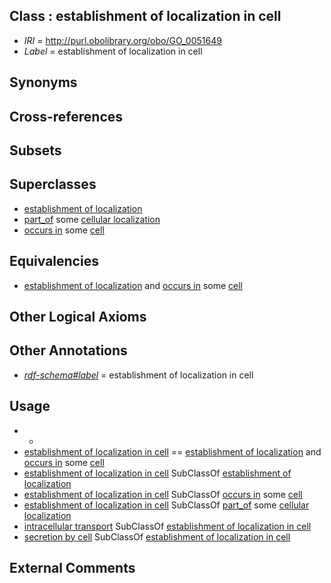 
## Class : establishment of localization in cell

 * *IRI* = http://purl.obolibrary.org/obo/GO_0051649
 * *Label* = establishment of localization in cell

## Synonyms


## Cross-references


## Subsets


## Superclasses

 * [establishment of localization](../../GO/34/GO_0051234.md)
 * [part_of](../../BFO/50/BFO_0000050.md) some [cellular localization](../../GO/41/GO_0051641.md)
 * [occurs in](../../BFO/66/BFO_0000066.md) some [cell](../../GO/23/GO_0005623.md)

## Equivalencies

 * [establishment of localization](../../GO/34/GO_0051234.md) and [occurs in](../../BFO/66/BFO_0000066.md) some [cell](../../GO/23/GO_0005623.md)

## Other Logical Axioms


## Other Annotations

 * *[rdf-schema#label](../../el/rdf-schema#label.md)* = establishment of localization in cell

## Usage

 * -
 * [establishment of localization in cell](../../GO/49/GO_0051649.md) == [establishment of localization](../../GO/34/GO_0051234.md) and [occurs in](../../BFO/66/BFO_0000066.md) some [cell](../../GO/23/GO_0005623.md)
 * [establishment of localization in cell](../../GO/49/GO_0051649.md) SubClassOf [establishment of localization](../../GO/34/GO_0051234.md)
 * [establishment of localization in cell](../../GO/49/GO_0051649.md) SubClassOf [occurs in](../../BFO/66/BFO_0000066.md) some [cell](../../GO/23/GO_0005623.md)
 * [establishment of localization in cell](../../GO/49/GO_0051649.md) SubClassOf [part_of](../../BFO/50/BFO_0000050.md) some [cellular localization](../../GO/41/GO_0051641.md)
 * [intracellular transport](../../GO/07/GO_0046907.md) SubClassOf [establishment of localization in cell](../../GO/49/GO_0051649.md)
 * [secretion by cell](../../GO/40/GO_0032940.md) SubClassOf [establishment of localization in cell](../../GO/49/GO_0051649.md)

## External Comments

